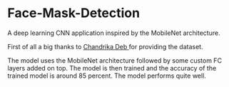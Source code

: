 # Face-Mask-Detection

A deep learning CNN application inspired by the MobileNet architecture.

First of all a big thanks to <a href = "https://www.linkedin.com/in/chandrika-deb/"> Chandrika Deb </a> for providing the dataset.

The model uses the MobileNet architecture followed by some custom FC layers added on top. The model is then trained and the accuracy of the trained model is around 85 percent.
The model performs quite well.
